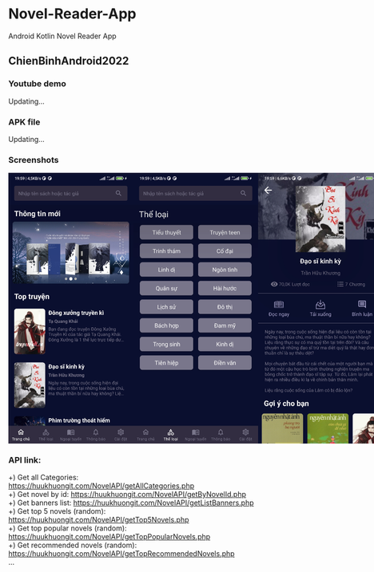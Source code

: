 # Novel-Reader-App
Android Kotlin Novel Reader App

## ChienBinhAndroid2022

### Youtube demo
Updating...

### APK file
Updating...

### Screenshots
<div style="display: flex">
  <img style="width: 250px" src="./screenshots/sc1.jpg" />
  <img style="width: 250px" src="./screenshots/sc2.jpg" />
  <img style="width: 250px" src="./screenshots/sc3.jpg" />
  <img style="width: 250px" src="./screenshots/sc4.jpg" />
  <img style="width: 250px" src="./screenshots/sc5.jpg" />
  <img style="width: 250px" src="./screenshots/sc6.jpg" />
  <img style="width: 250px" src="./screenshots/sc7.jpg" />
  <img style="width: 250px" src="./screenshots/sc8.jpg" />
</div>

### API link:
+) Get all Categories: https://huukhuongit.com/NovelAPI/getAllCategories.php <br />
+) Get novel by id: https://huukhuongit.com/NovelAPI/getByNovelId.php <br />
+) Get banners list: https://huukhuongit.com/NovelAPI/getListBanners.php <br />
+) Get top 5 novels (random): https://huukhuongit.com/NovelAPI/getTop5Novels.php <br />
+) Get top popular novels (random): https://huukhuongit.com/NovelAPI/getTopPopularNovels.php <br />
+) Get recommended novels (random): https://huukhuongit.com/NovelAPI/getTopRecommendedNovels.php <br />
...
